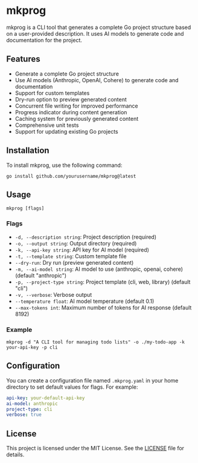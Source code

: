 # mkprog

mkprog is a CLI tool that generates a complete Go project structure based on a user-provided description. It uses AI models to generate code and documentation for the project.

## Features

- Generate a complete Go project structure
- Use AI models (Anthropic, OpenAI, Cohere) to generate code and documentation
- Support for custom templates
- Dry-run option to preview generated content
- Concurrent file writing for improved performance
- Progress indicator during content generation
- Caching system for previously generated content
- Comprehensive unit tests
- Support for updating existing Go projects

## Installation

To install mkprog, use the following command:

```
go install github.com/yourusername/mkprog@latest
```

## Usage

```
mkprog [flags]
```

### Flags

- `-d, --description string`: Project description (required)
- `-o, --output string`: Output directory (required)
- `-k, --api-key string`: API key for AI model (required)
- `-t, --template string`: Custom template file
- `--dry-run`: Dry run (preview generated content)
- `-m, --ai-model string`: AI model to use (anthropic, openai, cohere) (default "anthropic")
- `-p, --project-type string`: Project template (cli, web, library) (default "cli")
- `-v, --verbose`: Verbose output
- `--temperature float`: AI model temperature (default 0.1)
- `--max-tokens int`: Maximum number of tokens for AI response (default 8192)

### Example

```
mkprog -d "A CLI tool for managing todo lists" -o ./my-todo-app -k your-api-key -p cli
```

## Configuration

You can create a configuration file named `.mkprog.yaml` in your home directory to set default values for flags. For example:

```yaml
api-key: your-default-api-key
ai-model: anthropic
project-type: cli
verbose: true
```

## License

This project is licensed under the MIT License. See the [LICENSE](LICENSE) file for details.

